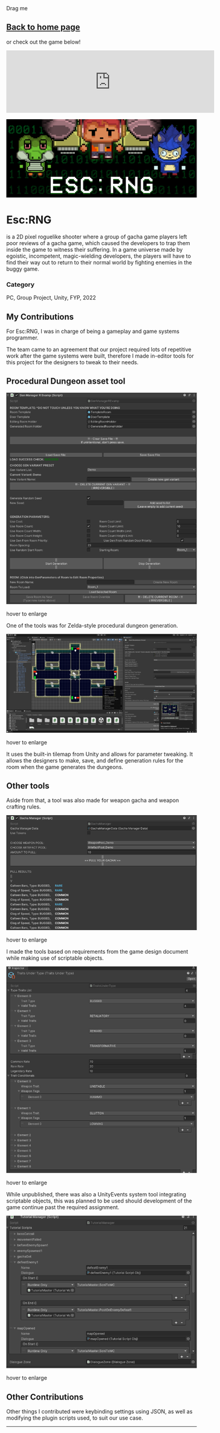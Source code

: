 <link rel="stylesheet" href="style.css"></link>

<div class = "left_banner"></div>
<div class = "right_banner"></div>


<!--- Directory --->
<div id="dragged" class="dragged-gamedoc-version">
  <div id="draggable">Drag me</div>

## [Back to home page](index.md)

or check out the game below!

<iframe allow="autoplay" src="https://itch.io/embed/1491579?border_width=0&amp;dark=true" width="550" height="165" frameborder="0"><a href="https://uowmgames.itch.io/escrng">Esc:RNG by UOWM Game Development</a></iframe>
</div>

<script>
        // Make the DIV element draggable:
        dragElement(document.getElementById("dragged"));

        function dragElement(elmnt) {
        var pos1 = 0, pos2 = 0, pos3 = 0, pos4 = 0;
        if (document.getElementById("draggable")) {
            // if present, the header is where you move the DIV from:
            document.getElementById("draggable").onmousedown = dragMouseDown;
        } else {
            // otherwise, move the DIV from anywhere inside the DIV:
            elmnt.onmousedown = dragMouseDown;
        }

        function dragMouseDown(e) {
            e = e || window.event;
            e.preventDefault();
            // get the mouse cursor position at startup:
            pos3 = e.clientX;
            pos4 = e.clientY;
            document.onmouseup = closeDragElement;
            // call a function whenever the cursor moves:
            document.onmousemove = elementDrag;
        }

        function elementDrag(e) {
            e = e || window.event;
            e.preventDefault();
            // calculate the new cursor position:
            pos1 = pos3 - e.clientX;
            pos2 = pos4 - e.clientY;
            pos3 = e.clientX;
            pos4 = e.clientY;
            // set the element's new position:
            elmnt.style.top = (elmnt.offsetTop - pos2) + "px";
            elmnt.style.left = (elmnt.offsetLeft - pos1) + "px";
        }

        function closeDragElement() {
            // stop moving when mouse button is released:
            document.onmouseup = null;
            document.onmousemove = null;
        }
        }
</script>

<img class = "project-banner" src="assets/media/images/ESC_banner.png"></img>

# Esc:RNG

is a 2D pixel roguelike shooter where a group of gacha game players left poor reviews of a gacha game, which caused the developers to trap them inside the game to witness their suffering. In a game universe made by egoistic, incompetent, magic-wielding developers, the players will have to find their way out to return to their normal world by fighting enemies in the buggy game.

### Category

PC, Group Project, Unity, FYP, 2022

## **My Contributions**

For Esc:RNG, I was in charge of being a gameplay and game systems programmer.

The team came to an agreement that our project required lots of repetitive work after the game systems were built, therefore I made in-editor tools for this project for the designers to tweak to their needs.

## Procedural Dungeon asset tool

<img class = "project-media-img" src="assets/media/images/ESC_editor_genmanager.png">
<p class = "project-media-imgtext">hover to enlarge</p>
</img>

One of the tools was for Zelda-style procedural dungeon generation.

<img class = "project-media-img" src="assets/media/images/ESC_editor_roommanager_overview.png">
<p class = "project-media-imgtext">hover to enlarge</p>
</img>

It uses the built-in tilemap from Unity and allows for parameter tweaking. It allows the designers to make, save, and define generation rules for the room when the game generates the dungeons.

## Other tools

Aside from that, a tool was also made for weapon gacha and weapon crafting rules.

<img class = "project-media-img" src="assets/media/images/ESC_editor_gachapull.png">
<p class = "project-media-imgtext">hover to enlarge</p>
</img>

I made the tools based on requirements from the game design document while making use of scriptable objects.

<img class = "project-media-img" src="assets/media/images/ESC_editor_scriptobj_weapontraitsandtype.png">
<p class = "project-media-imgtext">hover to enlarge</p>
</img>

While unpublished, there was also a UnityEvents system tool integrating scriptable objects, this was planned to be used should development of the game continue past the required assignment.

<img class = "project-media-img" src="assets/media/images/ESC_editor_tutorialmanager.png">
<p class = "project-media-imgtext">hover to enlarge</p>
</img>

## Other Contributions

Other things I contributed were keybinding settings using JSON, as well as modifying the plugin scripts used, to suit our use case.

---